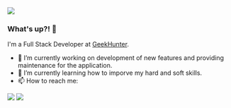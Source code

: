 <img src="https://i.imgur.com/obRhRKf.gif" >

### What's up?! 👋

I'm a Full Stack Developer at [GeekHunter](https://www.geekhunter.com.br/).

- 🔭 I’m currently working on development of new features and providing maintenance for the application.
- 🌱 I’m currently learning how to imporve my hard and soft skills.
- 📫 How to reach me:


[<img src="https://img.shields.io/badge/linkedin-%230077B5.svg?&style=for-the-badge&logo=linkedin&logoColor=white" />](https://www.linkedin.com/in/wesley-siqueira-a09b10b8/) [<img src = "https://img.shields.io/badge/instagram-%23E4405F.svg?&style=for-the-badge&logo=instagram&logoColor=white">](https://www.instagram.com/wesleyigors/)


<!--
fonte: https://natansl.medium.com/criando-um-readme-para-seu-perfil-no-github-6eb119218c4
[![Top Langs](https://github-readme-stats.vercel.app/api/top-langs/?username=Collumbus&theme=tokyonight)](https://github.com/Collumbus/github-readme-stats)
**Collumbus/Collumbus** is a ✨ _special_ ✨ repository because its `README.md` (this file) appears on your GitHub profile.
Here are some ideas to get you started:
- 🔭 I’m currently working on ...
- 🌱 I’m currently learning ...
- 👯 I’m looking to collaborate on ...
- 🤔 I’m looking for help with ...
- 💬 Ask me about ...
- 📫 How to reach me: ...
- 😄 Pronouns: ...
- ⚡ Fun fact: ...
-->
